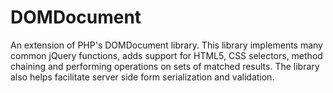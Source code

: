 # DOMDocument
An extension of PHP's DOMDocument library. This library implements many common jQuery functions, adds support for HTML5, CSS selectors, method chaining and performing operations on sets of matched results. The library also helps facilitate server side form serialization and validation.
